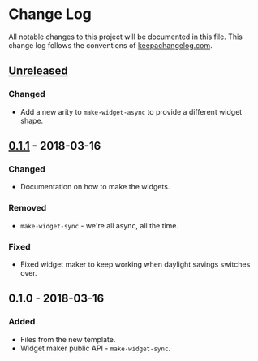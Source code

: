 # Change Log
All notable changes to this project will be documented in this file.
This change log follows the conventions of
[keepachangelog.com](http://keepachangelog.com/).

## [Unreleased]
### Changed
- Add a new arity to `make-widget-async` to provide a different widget shape.

## [0.1.1] - 2018-03-16
### Changed
- Documentation on how to make the widgets.

### Removed
- `make-widget-sync` - we're all async, all the time.

### Fixed
- Fixed widget maker to keep working when daylight savings switches over.

## 0.1.0 - 2018-03-16
### Added
- Files from the new template.
- Widget maker public API - `make-widget-sync`.

[Unreleased]: https://github.com/PaulSchulz/amc/compare/0.1.1...HEAD
[0.1.1]: https://github.com/PaulSchulz/amc/compare/0.1.0...0.1.1
